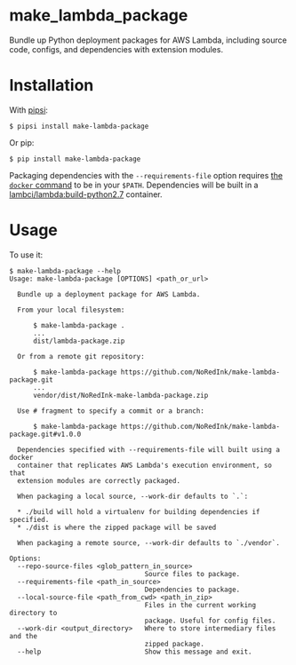 # make_lambda_package

Bundle up Python deployment packages for AWS Lambda, including
source code, configs, and dependencies with extension modules.


# Installation

With [pipsi](https://github.com/mitsuhiko/pipsi#readme):

    $ pipsi install make-lambda-package


Or pip:

    $ pip install make-lambda-package


Packaging dependencies with the `--requirements-file` option requires
[the `docker` command](https://www.docker.com/) to be in your `$PATH`.
Dependencies will be built in a [lambci/lambda:build-python2.7](https://github.com/lambci/docker-lambda)
container.


# Usage

To use it:

    $ make-lambda-package --help
    Usage: make-lambda-package [OPTIONS] <path_or_url>

      Bundle up a deployment package for AWS Lambda.

      From your local filesystem:

          $ make-lambda-package .
          ...
          dist/lambda-package.zip

      Or from a remote git repository:

          $ make-lambda-package https://github.com/NoRedInk/make-lambda-package.git
          ...
          vendor/dist/NoRedInk-make-lambda-package.zip

      Use # fragment to specify a commit or a branch:

          $ make-lambda-package https://github.com/NoRedInk/make-lambda-package.git#v1.0.0

      Dependencies specified with --requirements-file will built using a docker
      container that replicates AWS Lambda's execution environment, so that
      extension modules are correctly packaged.

      When packaging a local source, --work-dir defaults to `.`:

      * ./build will hold a virtualenv for building dependencies if specified.
      * ./dist is where the zipped package will be saved

      When packaging a remote source, --work-dir defaults to `./vendor`.

    Options:
      --repo-source-files <glob_pattern_in_source>
                                      Source files to package.
      --requirements-file <path_in_source>
                                      Dependencies to package.
      --local-source-file <path_from_cwd> <path_in_zip>
                                      Files in the current working directory to
                                      package. Useful for config files.
      --work-dir <output_directory>   Where to store intermediary files and the
                                      zipped package.
      --help                          Show this message and exit.
